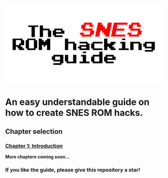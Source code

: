 ![The SNES ROM hacking guide](https://raw.githubusercontent.com/Techcrafter/SNES-ROM-Hacking/main/docs/images/banner.png)

# An easy understandable guide on how to create SNES ROM hacks.

## Chapter selection

### [Chapter 1: Introduction](https://github.com/Techcrafter/SNES-ROM-Hacking/blob/main/docs/chapter1.md)

**More chapters coming soon...**

### If you like the guide, please give this repository a star!